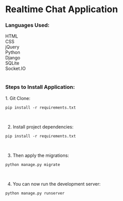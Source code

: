 # Realtime Chat Application

<h3>Languages Used:</h3>
HTML<br/>
CSS<br/>
jQuery<br/>
Python<br/>
Django<br/>
SQLite<br/>
Socket.IO<br/><br/>

<h3>Steps to Install Application:</h3>
1. Git Clone:


```
pip install -r requirements.txt
```
<br/>

2. Install project dependencies:
```
pip install -r requirements.txt
```
<br/>

3. Then apply the migrations:
```
python manage.py migrate
```
<br/>

4. You can now run the development server:
```
python manage.py runserver
```

